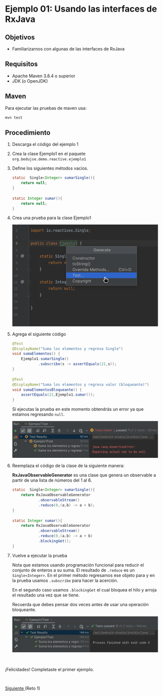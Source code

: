 # Ejemplo 01: Usando las interfaces de RxJava

## Objetivos
* Familiarizarnos con algunas de las interfaces de RxJava

## Requisitos
- Apache Maven 3.8.4 o superior
- JDK (o OpenJDK)

## Maven

Para ejecutar las pruebas de maven usa:
```bash
mvn test
```

## Procedimiento

1. Descarga el código del ejemplo 1

2. Crea la clase Ejemplo1 en el paquete `org.bedujse.demo.reactive.ejemplo1`

3. Define los siguientes métodos vacíos.

    ```java
    static  Single<Integer> sumarSingle(){
        return null;
    }

    static Integer sumar(){
        return null;
    }
    ```

4. Crea una prueba para la clase Ejemplo1

    ![Crear prueba](img/img_01.png)
  
5. Agrega el siguiente código

    ```java
    @Test
    @DisplayName("Suma los elementos y regresa Single")
    void sumaElementos() {
        Ejemplo1.sumarSingle()
                .subscribe(s -> assertEquals(21,s));
    }

    @Test
    @DisplayName("Suma los elementos y regresa valor (bloqueante)")
    void sumaElementosBloqueante() {
        assertEquals(21,Ejemplo1.sumar());
    }
    ```

    Si ejecutas la prueba en este momento obtendrás un error ya que estamos regresando `null`.

    ![Crear prueba](img/img_02.png)


6. Reemplaza el código de la clase de la siguiente manera:

    **RxJavaObservableGenerator** es una clase que genera un observable a partir de una lista de números del 1 al 6.

    ```java
    static  Single<Integer> sumarSingle(){
        return RxJavaObservableGenerator
                .observableStream()
                .reduce(0,(a,b) -> a + b);
    }

    static Integer sumar(){
        return RxJavaObservableGenerator
                .observableStream()
                .reduce(0,(a,b) -> a + b)
                .blockingGet();
    }
    ```

7. Vuelve a ejecutar la prueba

    Nota que estamos usando programación funcional para reducir el conjunto de enteros a su suma. El resultado de `.reduce` es un `Single<Integer>`. En el primer método regresamos ese objeto para y en la prueba usamos `.subscribe` para hacer la acerción.

    En el segundo caso usamos `.blockingGet` el cual bloquea el hilo y arroja el resultado una vez que se tiene.

    Recuerda que debes pensar dos veces antes de usar una operación bloqueante.

    ![Crear prueba](img/img_03.png)

<br/>

¡Felicidades! Completaste el primer ejemplo.

<br/>

[Siguiente ](../Reto-01/Readme.md)(Reto 1)
